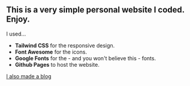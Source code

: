 ## This is a very simple personal website I coded. Enjoy.

I used...
- **Tailwind CSS** for the responsive design.
- **Font Awesome** for the icons.
- **Google Fonts** for the - and you won't believe this - fonts.
- **Github Pages** to host the website.

[I also made a blog](https://github.com/dcostap/personal-blog)